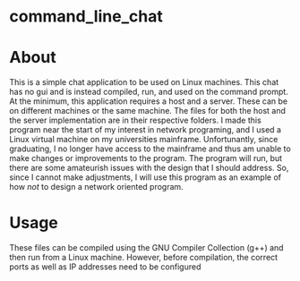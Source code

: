 # command_line_chat

# About

This is a simple chat application to be used on Linux machines. This chat has no gui and is instead compiled, run, and used on the command prompt. At the minimum, this application requires a host and a server. These can be on different machines or the same machine. The files for both the host and the server implementation are in their respective folders. I made this program near the start of my interest in network programing, and I used a Linux virtual machine on my universities mainframe. Unfortunantly, since graduating, I no longer have access to the mainframe and thus am unable to make changes or improvements to the program. The program will run, but there are some amateurish issues with the design that I should address. So, since I cannot make adjustments, I will use this program as an example of how *not* to design a network oriented program.

# Usage

These files can be compiled using the GNU Compiler Collection (g++) and then run from a Linux machine. However, before compilation, the correct ports as well as IP addresses need to be configured
